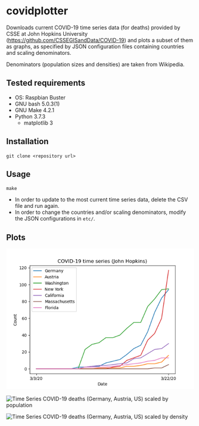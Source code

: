 # covidplotter

Downloads current COVID-19 time series data (for deaths) provided by CSSE at John Hopkins University (<https://github.com/CSSEGISandData/COVID-19>) and plots a subset of them as graphs, as specified by JSON configuration files containing countries and scaling denominators.

Denominators (population sizes and densities) are taken from Wikipedia.

## Tested requirements

- OS: Raspbian Buster
- GNU bash 5.0.3(1)
- GNU Make 4.2.1
- Python 3.7.3
    - matplotlib 3

## Installation

```
git clone <repository url>
```

## Usage

```
make
```

- In order to update to the most current time series data, delete the CSV file and run again.
- In order to change the countries and/or scaling denominators, modify the JSON configurations in `etc/`.

## Plots

![Time Series COVID-19 deaths (Germany, Austria, US)](time_series_19-covid-Deaths.png)

![Time Series COVID-19 deaths (Germany, Austria, US) scaled by population](time_series_19-covid-Deaths@population.png)

![Time Series COVID-19 deaths (Germany, Austria, US) scaled by density](time_series_19-covid-Deaths@density.png)
